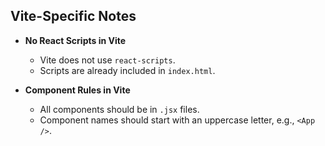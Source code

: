 ## Vite-Specific Notes

- **No React Scripts in Vite**
  - Vite does not use `react-scripts`.
  - Scripts are already included in `index.html`.

- **Component Rules in Vite**
  - All components should be in `.jsx` files.
  - Component names should start with an uppercase letter, e.g., `<App />`.